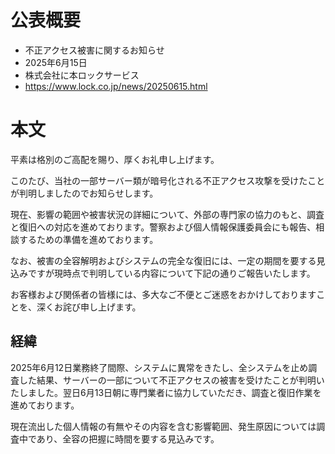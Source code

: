 # 公表概要
- 不正アクセス被害に関するお知らせ
- 2025年6月15日
- 株式会社に本ロックサービス
- https://www.lock.co.jp/news/20250615.html

# 本文
平素は格別のご高配を賜り、厚くお礼申し上げます。

このたび、当社の一部サーバー類が暗号化される不正アクセス攻撃を受けたことが判明しましたのでお知らせします。

現在、影響の範囲や被害状況の詳細について、外部の専門家の協力のもと、調査と復旧への対応を進めております。警察および個人情報保護委員会にも報告、相談するための準備を進めております。

なお、被害の全容解明およびシステムの完全な復旧には、一定の期間を要する見込みですが現時点で判明している内容について下記の通りご報告いたします。

お客様および関係者の皆様には、多大なご不便とご迷惑をおかけしておりますことを、深くお詫び申し上げます。

## 経緯
2025年6月12日業務終了間際、システムに異常をきたし、全システムを止め調査した結果、サーバーの一部について不正アクセスの被害を受けたことが判明いたしました。翌日6月13日朝に専門業者に協力していただき、調査と復旧作業を進めております。

現在流出した個人情報の有無やその内容を含む影響範囲、発生原因については調査中であり、全容の把握に時間を要する見込みです。
